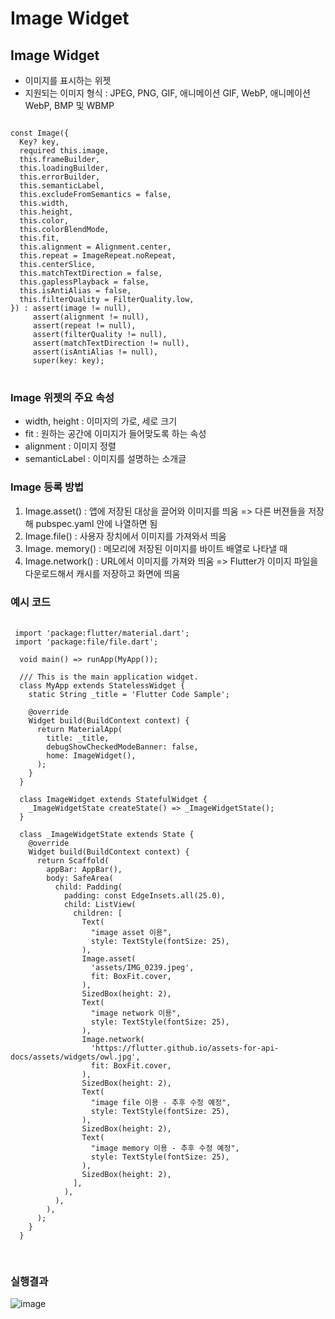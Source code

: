 # Image Widget

## Image Widget
  - 이미지를 표시하는 위젯
  - 지원되는 이미지 형식 : JPEG, PNG, GIF, 애니메이션 GIF, WebP, 애니메이션 WebP, BMP 및 WBMP
  
<pre>
<code>
const Image({
  Key? key,
  required this.image,
  this.frameBuilder,
  this.loadingBuilder,
  this.errorBuilder,
  this.semanticLabel,
  this.excludeFromSemantics = false,
  this.width,
  this.height,
  this.color,
  this.colorBlendMode,
  this.fit,
  this.alignment = Alignment.center,
  this.repeat = ImageRepeat.noRepeat,
  this.centerSlice,
  this.matchTextDirection = false,
  this.gaplessPlayback = false,
  this.isAntiAlias = false,
  this.filterQuality = FilterQuality.low,
}) : assert(image != null),
     assert(alignment != null),
     assert(repeat != null),
     assert(filterQuality != null),
     assert(matchTextDirection != null),
     assert(isAntiAlias != null),
     super(key: key);
</code>
</pre>

### Image 위젯의 주요 속성
  - width, height : 이미지의 가로, 세로 크기
  - fit : 원하는 공간에 이미지가 들어맞도록 하는 속성
  - alignment : 이미지 정렬
  - semanticLabel : 이미지를 설명하는 소개글

### Image 등록 방법
1. Image.asset() : 앱에 저장된 대상을 끌어와 이미지를 띄움 => 다른 버젼들을 저장해 pubspec.yaml 안에 나열하면 됨
2. Image.file() : 사용자 장치에서 이미지를 가져와서 띄움 
3. Image. memory() : 메모리에 저장된 이미지를 바이트 배열로 나타낼 때
4. Image.network() : URL에서 이미지를 가져와 띄움 => Flutter가 이미지 파일을 다운로드해서 캐시를 저장하고 화면에 띄움

### 예시 코드
  <pre>
  <code>
 import 'package:flutter/material.dart';
 import 'package:file/file.dart';

  void main() => runApp(MyApp());

  /// This is the main application widget.
  class MyApp extends StatelessWidget {
    static String _title = 'Flutter Code Sample';

    @override
    Widget build(BuildContext context) {
      return MaterialApp(
        title: _title,
        debugShowCheckedModeBanner: false,
        home: ImageWidget(),
      );
    }
  }

  class ImageWidget extends StatefulWidget {
    _ImageWidgetState createState() => _ImageWidgetState();
  }

  class _ImageWidgetState extends State<ImageWidget> {
    @override
    Widget build(BuildContext context) {
      return Scaffold(
        appBar: AppBar(),
        body: SafeArea(
          child: Padding(
            padding: const EdgeInsets.all(25.0),
            child: ListView(
              children: [
                Text(
                  "image asset 이용",
                  style: TextStyle(fontSize: 25),
                ),
                Image.asset(
                  'assets/IMG_0239.jpeg',
                  fit: BoxFit.cover,
                ),
                SizedBox(height: 2),
                Text(
                  "image network 이용",
                  style: TextStyle(fontSize: 25),
                ),
                Image.network(
                  'https://flutter.github.io/assets-for-api-docs/assets/widgets/owl.jpg',
                  fit: BoxFit.cover,
                ),
                SizedBox(height: 2),
                Text(
                  "image file 이용 - 추후 수정 예정",
                  style: TextStyle(fontSize: 25),
                ),
                SizedBox(height: 2),
                Text(
                  "image memory 이용 - 추후 수정 예정",
                  style: TextStyle(fontSize: 25),
                ),
                SizedBox(height: 2),
              ],
            ),
          ),
        ),
      );
    }
  }
  </code>
  </pre>
  
  
  ### 실행결과
  ![image](https://user-images.githubusercontent.com/54922625/131250001-c16c21a1-b263-4ea9-9c14-7ac7780d256f.png)

  
  
  
